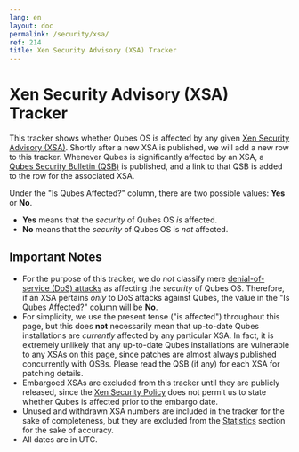 ```yaml
---
lang: en
layout: doc
permalink: /security/xsa/
ref: 214
title: Xen Security Advisory (XSA) Tracker
---
```


Xen Security Advisory (XSA) Tracker
===================================

This tracker shows whether Qubes OS is affected by any given [Xen Security Advisory (XSA)](https://xenbits.xen.org/xsa/).
Shortly after a new XSA is published, we will add a new row to this tracker.
Whenever Qubes is significantly affected by an XSA, a [Qubes Security Bulletin (QSB)](/security/bulletins/) is published, and a link to that QSB is added to the row for the associated XSA.

Under the "Is Qubes Affected?" column, there are two possible values: **Yes** or **No**.

* **Yes** means that the *security* of Qubes OS *is* affected.
* **No** means that the *security* of Qubes OS is *not* affected.

Important Notes
---------------

* For the purpose of this tracker, we do *not* classify mere [denial-of-service (DoS) attacks](https://en.wikipedia.org/wiki/Denial-of-service_attack) as affecting the *security* of Qubes OS.
  Therefore, if an XSA pertains *only* to DoS attacks against Qubes, the value in the "Is Qubes Affected?" column will be **No**.
* For simplicity, we use the present tense ("is affected") throughout this page, but this does **not** necessarily mean that up-to-date Qubes installations are *currently* affected by any particular XSA.
  In fact, it is extremely unlikely that any up-to-date Qubes installations are vulnerable to any XSAs on this page, since patches are almost always published concurrently with QSBs.
  Please read the QSB (if any) for each XSA for patching details.
* Embargoed XSAs are excluded from this tracker until they are publicly released, since the [Xen Security Policy](https://www.xenproject.org/security-policy.html) does not permit us to state whether Qubes is affected prior to the embargo date.
* Unused and withdrawn XSA numbers are included in the tracker for the sake of completeness, but they are excluded from the [Statistics](#statistics) section for the sake of accuracy.
* All dates are in UTC.

